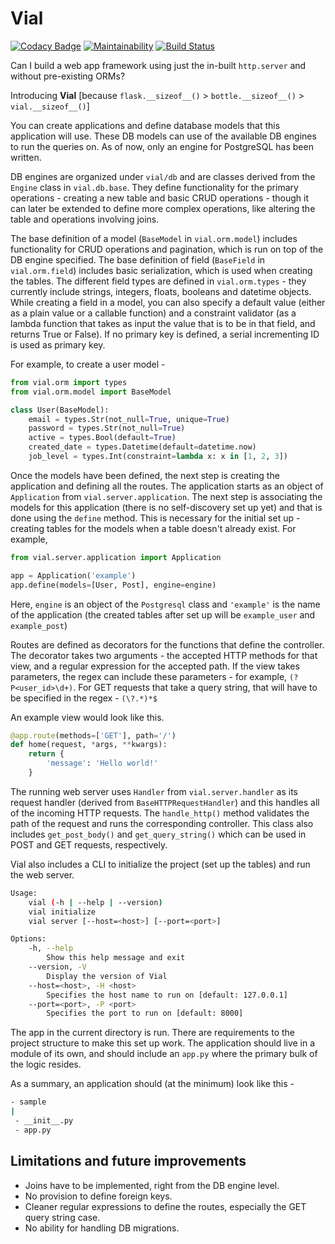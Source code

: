 # Vial

[![Codacy Badge](https://api.codacy.com/project/badge/Grade/7583124ac88f42e3b12ea95c0b797df0)](https://app.codacy.com/app/AlexMathew/vial?utm_source=github.com&utm_medium=referral&utm_content=AlexMathew/vial&utm_campaign=Badge_Grade_Settings)
[![Maintainability](https://api.codeclimate.com/v1/badges/4761b904f747f3a500f4/maintainability)](https://codeclimate.com/github/AlexMathew/vial/maintainability)
[![Build Status](https://travis-ci.com/AlexMathew/vial.svg?branch=master)](https://travis-ci.com/AlexMathew/vial)

Can I build a web app framework using just the in-built `http.server` and without pre-existing ORMs?

Introducing **Vial** [because `flask.__sizeof__()` > `bottle.__sizeof__()` > `vial.__sizeof__()`]

You can create applications and define database models that this application will use. These DB models can use of the available DB engines to run the queries on. As of now, only an engine for PostgreSQL has been written.

DB engines are organized under `vial/db` and are classes derived from the `Engine` class in `vial.db.base`. They define functionality for the primary operations - creating a new table and basic CRUD operations - though it can later be extended to define more complex operations, like altering the table and operations involving joins.

The base definition of a model (`BaseModel` in `vial.orm.model`) includes functionality for CRUD operations and pagination, which is run on top of the DB engine specified. The base definition of field (`BaseField` in `vial.orm.field`) includes basic serialization, which is used when creating the tables. The different field types are defined in `vial.orm.types` - they currently include strings, integers, floats, booleans and datetime objects. While creating a field in a model, you can also specify a default value (either as a plain value or a callable function) and a constraint validator (as a lambda function that takes as input the value that is to be in that field, and returns True or False). If no primary key is defined, a serial incrementing ID is used as primary key.

For example, to create a user model -

```python
from vial.orm import types
from vial.orm.model import BaseModel

class User(BaseModel):
    email = types.Str(not_null=True, unique=True)
    password = types.Str(not_null=True)
    active = types.Bool(default=True)
    created_date = types.Datetime(default=datetime.now)
    job_level = types.Int(constraint=lambda x: x in [1, 2, 3])
```

Once the models have been defined, the next step is creating the application and defining all the routes. The application starts as an object of `Application` from `vial.server.application`. The next step is associating the models for this application (there is no self-discovery set up yet) and that is done using the `define` method. This is necessary for the initial set up - creating tables for the models when a table doesn't already exist. For example,

```python
from vial.server.application import Application

app = Application('example')
app.define(models=[User, Post], engine=engine)
```

Here, `engine` is an object of the `Postgresql` class and `'example'` is the name of the application (the created tables after set up will be `example_user` and `example_post`)

Routes are defined as decorators for the functions that define the controller. The decorator takes two arguments - the accepted HTTP methods for that view, and a regular expression for the accepted path. If the view takes parameters, the regex can include these parameters - for example, `(?P<user_id>\d+)`. For GET requests that take a query string, that will have to be specified in the regex - `(\?.*)*$`

An example view would look like this.

```python
@app.route(methods=['GET'], path='/')
def home(request, *args, **kwargs):
    return {
        'message': 'Hello world!'
    }
```

The running web server uses `Handler` from `vial.server.handler` as its request handler (derived from `BaseHTTPRequestHandler`) and this handles all of the incoming HTTP requests. The `handle_http()` method validates the path of the request and runs the corresponding controller. This class also includes `get_post_body()` and `get_query_string()` which can be used in POST and GET requests, respectively.

Vial also includes a CLI to initialize the project (set up the tables) and run the web server.

```bash
Usage:
    vial (-h | --help | --version)
    vial initialize
    vial server [--host=<host>] [--port=<port>]

Options:
    -h, --help
        Show this help message and exit
    --version, -V
        Display the version of Vial
    --host=<host>, -H <host>
        Specifies the host name to run on [default: 127.0.0.1]
    --port=<port>, -P <port>
        Specifies the port to run on [default: 8000]
```

The app in the current directory is run. There are requirements to the project structure to make this set up work. The application should live in a module of its own, and should include an `app.py` where the primary bulk of the logic resides.

As a summary, an application should (at the minimum) look like this -

```bash
- sample
|
 - __init__.py
 - app.py
```

## Limitations and future improvements

* Joins have to be implemented, right from the DB engine level.
* No provision to define foreign keys.
* Cleaner regular expressions to define the routes, especially the GET query string case.
* No ability for handling DB migrations.
